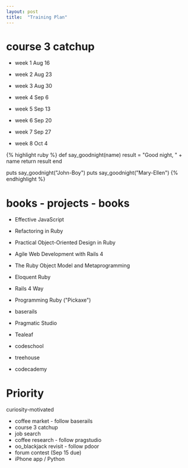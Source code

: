 ```yaml
---
layout: post
title:  "Training Plan"
---
```


# course 3 catchup

+ week 1 Aug 16
+ week 2 Aug 23
+ week 3 Aug 30
+ week 4 Sep 6

+ week 5 Sep 13
+ week 6 Sep 20
+ week 7 Sep 27
+ week 8 Oct 4

{% highlight ruby %}
def say_goodnight(name)
  result = "Good night, " + name
  return result
end

puts say_goodnight("John-Boy")
puts say_goodnight("Mary-Ellen")
{% endhighlight %}

# books - projects - books

- Effective JavaScript
- Refactoring in Ruby
- Practical Object-Oriented Design in Ruby
- Agile Web Development with Rails 4
- The Ruby Object Model and Metaprogramming

- Eloquent Ruby
- Rails 4 Way
- Programming Ruby ("Pickaxe")

- baserails
- Pragmatic Studio
- Tealeaf
- codeschool
- treehouse
- codecademy

# Priority
curiosity-motivated

- coffee market - follow baserails
- course 3 catchup
- job search
- coffee research - follow pragstudio
- oo_blackjack revisit - follow pdoor
- forum contest (Sep 15 due)
- iPhone app / Python

[jekyll]:      http://jekyllrb.com
[jekyll-gh]:   https://github.com/jekyll/jekyll
[jekyll-help]: https://github.com/jekyll/jekyll-help
